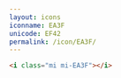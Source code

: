 ```yaml
---
layout: icons
iconname: EA3F
unicode: EF42
permalink: /icon/EA3F/
---
```


``` html
<i class="mi mi-EA3F"></i>
```
